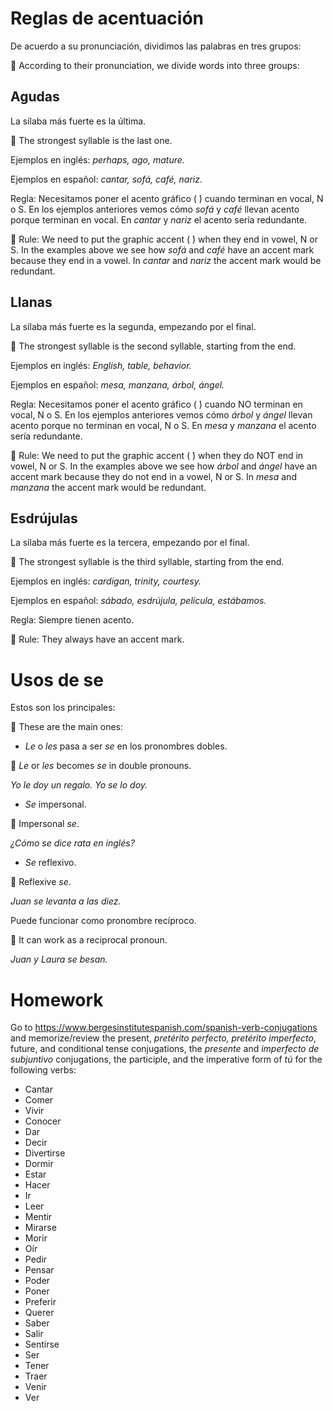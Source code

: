 # Reglas de acentuación

De acuerdo a su pronunciación, dividimos las palabras en tres grupos:

💂 According to their pronunciation, we divide words into three groups:

## Agudas 

La sílaba más fuerte es la última. 

💂 The strongest syllable is the last one.

Ejemplos en inglés: *perhaps, ago, mature.* 

Ejemplos en español: *cantar, sofá, café, nariz.*

Regla: Necesitamos poner el acento gráfico ( ́) cuando terminan en vocal, N o S. En los ejemplos anteriores 
vemos cómo *sofá* y *café* llevan acento porque terminan en vocal. En *cantar* y *nariz* el acento sería redundante.

💂 Rule: We need to put the graphic accent ( ́) when they end in vowel, N or S. In the examples above
we see how *sofá* and *café* have an accent mark because they end in a vowel. In *cantar* and *nariz* the accent mark would be redundant.

## Llanas 

La sílaba más fuerte es la segunda, empezando por el final. 

💂 The strongest syllable is the second syllable, starting from the end.

Ejemplos en inglés: *English, table, behavior.* 

Ejemplos en español: *mesa, manzana, árbol, ángel.*

Regla: Necesitamos poner el acento gráfico ( ́) cuando NO terminan en vocal, N o S. En los ejemplos anteriores 
vemos cómo *árbol* y *ángel* llevan acento porque no terminan en vocal, N o S. En *mesa* y *manzana* 
el acento sería redundante.

💂 Rule: We need to put the graphic accent ( ́) when they do NOT end in vowel, N or S. In the examples above
we see how *árbol* and *ángel* have an accent mark because they do not end in a vowel, N or S. In *mesa* and *manzana*
the accent mark would be redundant.

## Esdrújulas 

La sílaba más fuerte es la tercera, empezando por el final. 

💂 The strongest syllable is the third syllable, starting from the end.

Ejemplos en inglés: *cardigan, trinity, courtesy.* 

Ejemplos en español: *sábado, esdrújula, película, estábamos.* 

Regla: Siempre tienen acento.

💂 Rule: They always have an accent mark.

# Usos de se

Estos son los principales:

💂 These are the main ones:

- *Le* o *les* pasa a ser *se* en los pronombres dobles. 

💂 *Le* or *les* becomes *se* in double pronouns.

*Yo le doy un regalo. Yo se lo doy.*

- *Se* impersonal.

💂 Impersonal *se*.

*¿Cómo se dice rata en inglés?*

- *Se* reflexivo.

💂 Reflexive *se*.

*Juan se levanta a las diez.* 

Puede funcionar como pronombre recíproco.

💂 It can work as a reciprocal pronoun.

*Juan y Laura se besan.*

# Homework

Go to https://www.bergesinstitutespanish.com/spanish-verb-conjugations
and memorize/review the present, *pretérito perfecto, pretérito imperfecto*, future, and conditional tense conjugations,
the *presente* and *imperfecto de subjuntivo* conjugations, the participle, and the imperative form of *tú* for the following verbs:

- Cantar
- Comer
- Vivir
- Conocer
- Dar
- Decir
- Divertirse
- Dormir
- Estar
- Hacer
- Ir
- Leer
- Mentir
- Mirarse
- Morir
- Oír
- Pedir
- Pensar
- Poder
- Poner
- Preferir
- Querer
- Saber
- Salir
- Sentirse
- Ser
- Tener
- Traer
- Venir
- Ver